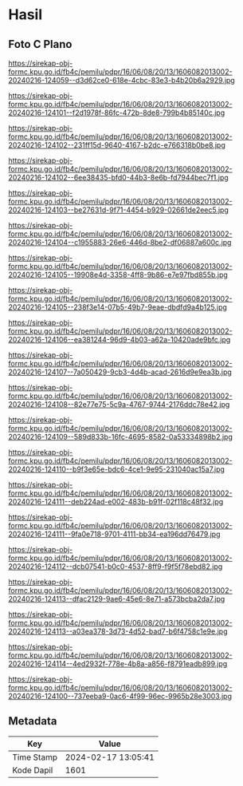 # Hasil

## Foto C Plano

https://sirekap-obj-formc.kpu.go.id/fb4c/pemilu/pdpr/16/06/08/20/13/1606082013002-20240216-124059--d3d62ce0-618e-4cbc-83e3-b4b20b6a2929.jpg

https://sirekap-obj-formc.kpu.go.id/fb4c/pemilu/pdpr/16/06/08/20/13/1606082013002-20240216-124101--f2d1978f-86fc-472b-8de8-799b4b85140c.jpg

https://sirekap-obj-formc.kpu.go.id/fb4c/pemilu/pdpr/16/06/08/20/13/1606082013002-20240216-124102--231ff15d-9640-4167-b2dc-e766318b0be8.jpg

https://sirekap-obj-formc.kpu.go.id/fb4c/pemilu/pdpr/16/06/08/20/13/1606082013002-20240216-124102--6ee38435-bfd0-44b3-8e6b-fd7944bec7f1.jpg

https://sirekap-obj-formc.kpu.go.id/fb4c/pemilu/pdpr/16/06/08/20/13/1606082013002-20240216-124103--be27631d-9f71-4454-b929-02661de2eec5.jpg

https://sirekap-obj-formc.kpu.go.id/fb4c/pemilu/pdpr/16/06/08/20/13/1606082013002-20240216-124104--c1955883-26e6-446d-8be2-df06887a600c.jpg

https://sirekap-obj-formc.kpu.go.id/fb4c/pemilu/pdpr/16/06/08/20/13/1606082013002-20240216-124105--19908e4d-3358-4ff8-9b86-e7e97fbd855b.jpg

https://sirekap-obj-formc.kpu.go.id/fb4c/pemilu/pdpr/16/06/08/20/13/1606082013002-20240216-124105--238f3e14-07b5-49b7-9eae-dbdfd9a4b125.jpg

https://sirekap-obj-formc.kpu.go.id/fb4c/pemilu/pdpr/16/06/08/20/13/1606082013002-20240216-124106--ea381244-96d9-4b03-a62a-10420ade9bfc.jpg

https://sirekap-obj-formc.kpu.go.id/fb4c/pemilu/pdpr/16/06/08/20/13/1606082013002-20240216-124107--7a050429-9cb3-4d4b-acad-2616d9e9ea3b.jpg

https://sirekap-obj-formc.kpu.go.id/fb4c/pemilu/pdpr/16/06/08/20/13/1606082013002-20240216-124108--82e77e75-5c9a-4767-9744-2176ddc78e42.jpg

https://sirekap-obj-formc.kpu.go.id/fb4c/pemilu/pdpr/16/06/08/20/13/1606082013002-20240216-124109--589d833b-16fc-4695-8582-0a53334898b2.jpg

https://sirekap-obj-formc.kpu.go.id/fb4c/pemilu/pdpr/16/06/08/20/13/1606082013002-20240216-124110--b9f3e65e-bdc6-4ce1-9e95-231040ac15a7.jpg

https://sirekap-obj-formc.kpu.go.id/fb4c/pemilu/pdpr/16/06/08/20/13/1606082013002-20240216-124111--deb224ad-e002-483b-b91f-02f118c48f32.jpg

https://sirekap-obj-formc.kpu.go.id/fb4c/pemilu/pdpr/16/06/08/20/13/1606082013002-20240216-124111--9fa0e718-9701-4111-bb34-ea196dd76479.jpg

https://sirekap-obj-formc.kpu.go.id/fb4c/pemilu/pdpr/16/06/08/20/13/1606082013002-20240216-124112--dcb07541-b0c0-4537-8ff9-f9f5f78ebd82.jpg

https://sirekap-obj-formc.kpu.go.id/fb4c/pemilu/pdpr/16/06/08/20/13/1606082013002-20240216-124113--dfac2129-9ae6-45e6-8e71-a573bcba2da7.jpg

https://sirekap-obj-formc.kpu.go.id/fb4c/pemilu/pdpr/16/06/08/20/13/1606082013002-20240216-124113--a03ea378-3d73-4d52-bad7-b6f4758c1e9e.jpg

https://sirekap-obj-formc.kpu.go.id/fb4c/pemilu/pdpr/16/06/08/20/13/1606082013002-20240216-124114--4ed2932f-778e-4b8a-a856-f8791eadb899.jpg

https://sirekap-obj-formc.kpu.go.id/fb4c/pemilu/pdpr/16/06/08/20/13/1606082013002-20240216-124100--737eeba9-0ac6-4f99-96ec-9965b28e3003.jpg


## Metadata

| Key        | Value               |
| ---------- | ------------------- |
| Time Stamp | 2024-02-17 13:05:41 |
| Kode Dapil | 1601                |




